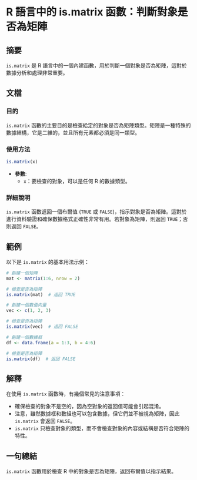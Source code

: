 <!--
Meta Description: # R 語言中的 is.matrix 函數：判斷對象是否為矩陣 ## 摘要 `is.matrix` 是 R 語言中的一個內建函數，用於判斷一個對象是否為矩陣，這對於數據分析和處理非常重要。 ## 文檔 ### 目的 `is.matrix` 函數的主要目的是檢查給定的對象是否為矩陣類型。矩陣是一種特殊...
Meta Keywords: matrix, false, true, 檢查是否為矩陣, mat
-->

# R 語言中的 is.matrix 函數：判斷對象是否為矩陣

## 摘要
`is.matrix` 是 R 語言中的一個內建函數，用於判斷一個對象是否為矩陣，這對於數據分析和處理非常重要。

## 文檔
### 目的
`is.matrix` 函數的主要目的是檢查給定的對象是否為矩陣類型。矩陣是一種特殊的數據結構，它是二維的，並且所有元素都必須是同一類型。

### 使用方法
```R
is.matrix(x)
```

- **參數**:
  - `x`：要檢查的對象，可以是任何 R 的數據類型。

### 詳細說明
`is.matrix` 函數返回一個布爾值 (`TRUE` 或 `FALSE`)，指示對象是否為矩陣。這對於進行資料驗證和確保數據格式正確性非常有用。若對象為矩陣，則返回 `TRUE`；否則返回 `FALSE`。

## 範例
以下是 `is.matrix` 的基本用法示例：

```R
# 創建一個矩陣
mat <- matrix(1:6, nrow = 2)

# 檢查是否為矩陣
is.matrix(mat)  # 返回 TRUE

# 創建一個數值向量
vec <- c(1, 2, 3)

# 檢查是否為矩陣
is.matrix(vec)  # 返回 FALSE

# 創建一個數據框
df <- data.frame(a = 1:3, b = 4:6)

# 檢查是否為矩陣
is.matrix(df)  # 返回 FALSE
```

## 解釋
在使用 `is.matrix` 函數時，有幾個常見的注意事項：
- 確保檢查的對象不是空的，因為空對象的返回值可能會引起混淆。
- 注意，雖然數據框和數組也可以包含數據，但它們並不被視為矩陣，因此 `is.matrix` 會返回 `FALSE`。
- `is.matrix` 只檢查對象的類型，而不會檢查對象的內容或結構是否符合矩陣的特性。

## 一句總結
`is.matrix` 函數用於檢查 R 中的對象是否為矩陣，返回布爾值以指示結果。